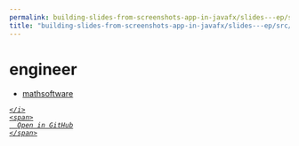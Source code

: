 ```yaml
---
permalink: building-slides-from-screenshots-app-in-javafx/slides---ep/src/main/java/engineer
title: "building-slides-from-screenshots-app-in-javafx/slides---ep/src/main/java/engineer"
---
```


# engineer
<ul>
  <li>
    <a href="mathsoftware">
      mathsoftware
    </a>
  </li>
</ul>
<div class="social open-gh-btn my-4">
  <a class="btn btn-github" href="https://github.com/tobiasbriones/blog/tree/main/swe/dev/java/javafx/drawing/productivity/building-slides-from-screenshots-app-in-javafx/slides---ep/src/main/java/engineer" target="_blank">
    <i class="fab fa-github">
      
    </i>
    <span>
      Open in GitHub
    </span>
  </a>
</div>